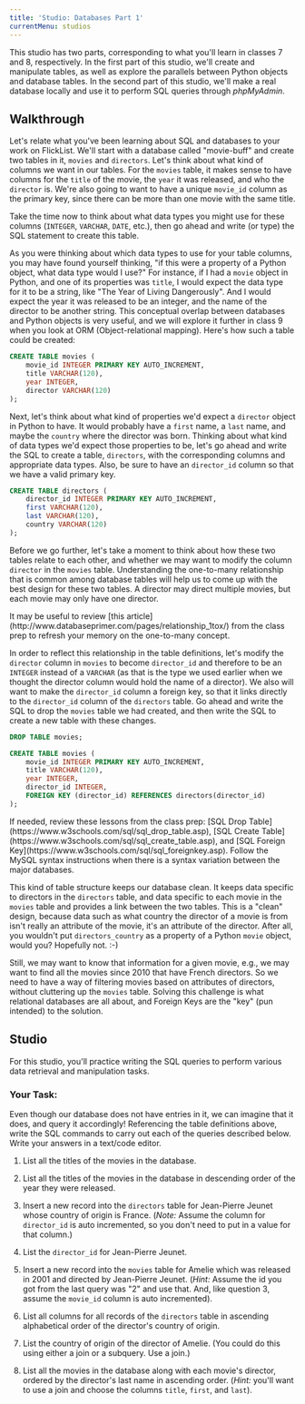 ```yaml
---
title: 'Studio: Databases Part 1'
currentMenu: studios
---
```


This studio has two parts, corresponding to what you'll learn in classes 7 and 8, respectively. In the first part of this studio, we'll create and manipulate tables, as well as explore the parallels between Python objects and database tables. In the second part of this studio, we'll make a real database locally and use it to perform SQL queries through *phpMyAdmin*.

## Walkthrough

Let's relate what you've been learning about SQL and databases to your work on FlickList. We'll start with a database called "movie-buff" and create two tables in it, `movies` and `directors`. Let's think about what kind of columns we want in our tables. For the `movies` table, it makes sense to have columns for the `title` of the movie, the `year` it was released, and who the `director` is. We're also going to want to have a unique `movie_id` column as the primary key, since there can be more than one movie with the same title.

Take the time now to think about what data types you might use for these columns (`INTEGER`, `VARCHAR`, `DATE`, etc.), then go ahead and write (or type) the SQL statement to create this table.

As you were thinking about which data types to use for your table columns, you may have found yourself thinking, "if this were a property of a Python object, what data type would I use?" For instance, if I had a `movie` object in Python, and one of its properties was `title`, I would expect the data type for it to be a string, like "The Year of Living Dangerously". And I would expect the year it was released to be an integer, and the name of the director to be another string. This conceptual overlap between databases and Python objects is very useful, and we will explore it further in class 9 when you look at ORM (Object-relational mapping). Here's how such a table could be created:

```sql
CREATE TABLE movies (
    movie_id INTEGER PRIMARY KEY AUTO_INCREMENT,
    title VARCHAR(120),
    year INTEGER,
    director VARCHAR(120)
);
```

Next, let's think about what kind of properties we'd expect a `director` object in Python to have. It would probably have a `first` name, a `last` name, and maybe the `country` where the director was born. Thinking about what kind of data types we'd expect those properties to be, let's go ahead and write the SQL to create a table, `directors`, with the corresponding columns and appropriate data types. Also, be sure to have an `director_id` column so that we have a valid primary key.

```sql
CREATE TABLE directors (
    director_id INTEGER PRIMARY KEY AUTO_INCREMENT,
    first VARCHAR(120),
    last VARCHAR(120),
    country VARCHAR(120)
);
```

Before we go further, let's take a moment to think about how these two tables relate to each other, and whether we may want to modify the column `director` in the `movies` table. Understanding the one-to-many relationship that is common among database tables will help us to come up with the best design for these two tables. A director may direct multiple movies, but each movie may only have one director. 

<aside class="aside-note" markdown="1">
It may be useful to review [this article](http://www.databaseprimer.com/pages/relationship_1tox/) from the class prep to refresh your memory on the one-to-many concept.
</aside>

In order to reflect this relationship in the table definitions, let's modify the `director` column in `movies` to become `director_id` and therefore to be an `INTEGER` instead of a `VARCHAR` (as that is the type we used earlier when we thought the director column would hold the name of a director). We also will want to make the `director_id` column a foreign key, so that it links directly to the `director_id` column of the `directors` table. Go ahead and write the SQL to drop the `movies` table we had created, and then write the SQL to create a new table with these changes.

```sql
DROP TABLE movies;

CREATE TABLE movies (
    movie_id INTEGER PRIMARY KEY AUTO_INCREMENT,
    title VARCHAR(120),
    year INTEGER,
    director_id INTEGER,
    FOREIGN KEY (director_id) REFERENCES directors(director_id)
);
```

<aside class="aside-note" markdown="1">
If needed, review these lessons from the class prep: [SQL Drop Table](https://www.w3schools.com/sql/sql_drop_table.asp), [SQL Create Table](https://www.w3schools.com/sql/sql_create_table.asp), and [SQL Foreign Key](https://www.w3schools.com/sql/sql_foreignkey.asp). Follow the MySQL syntax instructions when there is a syntax variation between the major databases.
</aside>

This kind of table structure keeps our database clean. It keeps data specific to directors in the `directors` table, and data specific to each movie in the `movies` table and provides a link between the two tables. This is a "clean" design, because data such as what country the director of a movie is from isn't really an attribute of the movie, it's an attribute of the director. After all, you wouldn't put `directors_country` as a property of a Python `movie` object, would you? Hopefully not. :-)

Still, we may want to know that information for a given movie, e.g., we may want to find all the movies since 2010 that have French directors. So we need to have a way of filtering movies based on attributes of directors, without cluttering up the `movies` table. Solving this challenge is what relational databases are all about, and Foreign Keys are the "key" (pun intended) to the solution.

## Studio

For this studio, you'll practice writing the SQL queries to perform various data retrieval and manipulation tasks.

### Your Task:

Even though our database does not have entries in it, we can imagine that it does, and query it accordingly! Referencing the table definitions above, write the SQL commands to carry out each of the queries described below. Write your answers in a text/code editor.

1. List all the titles of the movies in the database.

2. List all the titles of the movies in the database in descending order of the year they were released.

3. Insert a new record into the `directors` table for Jean-Pierre Jeunet whose country of origin is France. (*Note:* Assume the column for `director_id` is auto incremented, so you don't need to put in a value for that column.)

4. List the `director_id` for Jean-Pierre Jeunet.

5. Insert a new record into the `movies` table for Amelie which was released in 2001 and directed by Jean-Pierre Jeunet. (*Hint:* Assume the id you got from the last query was "2" and use that. And, like question 3, assume the `movie_id` column is auto incremented).

6. List all columns for all records of the `directors` table in ascending alphabetical order of the director's country of origin.

7. List the country of origin of the director of Amelie. (You could do this using either a join or a subquery. Use a join.)

8. List all the movies in the database along with each movie's director, ordered by the director's last name in ascending order. (*Hint:* you'll want to use a join and choose the columns `title`, `first`, and `last`).
